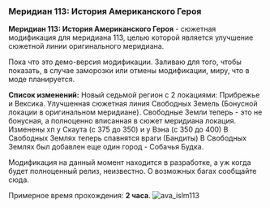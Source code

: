### Меридиан 113: История Американского Героя
**Меридиан 113: История Американского Героя** - сюжетная модификация для меридиана 113, целью которой является улучшение сюжетной линии оригинального меридиана.

Пока что это демо-версия модификации. Заливаю для того, чтобы показать, в случае заморозки или отмены модификации, миру, что в моде планируется.

**Список изменений:**
Новый седьмой регион с 2 локациями: Прибрежье и Вексика.
Улучшенная сюжетная линия Свободных Земель (Бонусной локации в оригинальном меридиане).
Свободные Земли теперь - это не бонусная, а полноценно вписанная в сюжет меридиана локация.
Изменены хп у Скаута (с 375 до 350) и у Вэна (с 350 до 400)
В Свободных Землях теперь спавнятся враги (Бандиты)
В Свободных Землях был добавлен еще один город - Собачья Будка.

Модификация на данный момент находится в разработке, а уж когда будет полноценный релиз, неизвестно. О возможных багах сообщайте сюда.

Примерное время прохождения: **2 часа**.
![ava_islm113](https://github.com/user-attachments/assets/8518a4bd-411c-4adc-98e3-b51d4d503f3e)
